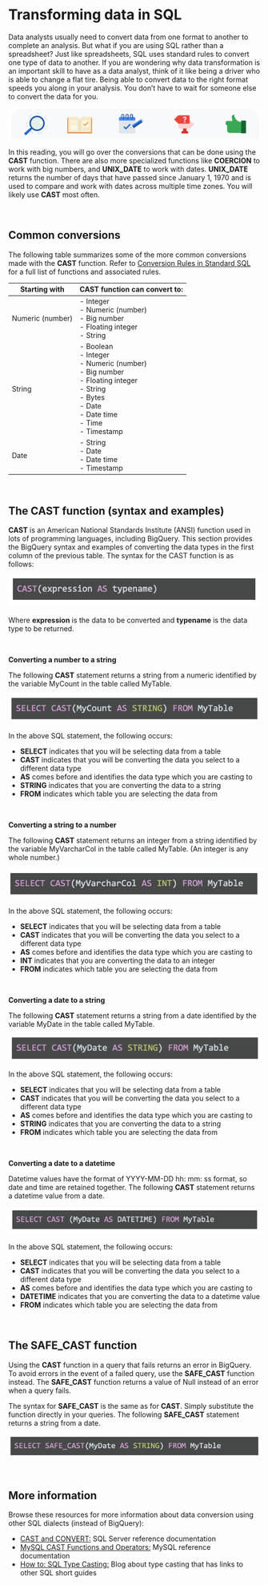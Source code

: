 # Transforming data in SQL

Data analysts usually need to convert data from one format to another to complete an analysis. But what if you are using SQL rather than a spreadsheet? Just like spreadsheets, SQL uses standard rules to convert one type of data to another. If you are wondering why data transformation is an important skill to have as a data analyst, think of it like being a driver who is able to change a flat tire. Being able to convert data to the right format speeds you along in your analysis. You don’t have to wait for someone else to convert the data for you. 

![img](img/transform1.png)

In this reading, you will go over the conversions that can be done using the **CAST** function. There are also more specialized functions like **COERCION** to work with big numbers, and **UNIX_DATE** to work with dates. **UNIX_DATE** returns the number of days that have passed since January 1, 1970 and is used to compare and work with dates across multiple time zones. You will likely use **CAST** most often.  

&nbsp;

## Common conversions 

The following table summarizes some of the more common conversions made with the **CAST** function. Refer to [Conversion Rules in Standard SQL](https://cloud.google.com/bigquery/docs/reference/standard-sql/conversion_rules) for a full list of functions and associated rules. 

| Starting with    | CAST function can convert to:                                                                                                                                                   |
| ---------------- | ------------------------------------------------------------------------------------------------------------------------------------------------------------------------------- |
| Numeric (number) | - Integer <br> - Numeric (number)<br> - Big number<br> - Floating integer<br> - String                                                                                          |
| String           | - Boolean <br> - Integer <br> - Numeric (number) <br> - Big number <br> - Floating integer <br> - String <br> - Bytes <br> - Date <br> - Date time <br> - Time <br> - Timestamp |
| Date             | - String <br> - Date  <br> - Date time <br> - Timestamp                                                                                                                         |

&nbsp;

## The CAST function (syntax and examples)

**CAST** is an American National Standards Institute (ANSI) function used in lots of programming languages, including BigQuery. This section provides the BigQuery syntax and examples of converting the data types in the first column of the previous table. The syntax for the CAST function is as follows:

![img](img/transform2.png)

Where **expression** is the data to be converted and **typename** is the data type to be returned.

&nbsp;

**Converting a number to a string**

The following **CAST** statement returns a string from a numeric identified by the variable MyCount in the table called MyTable. 

![img](img/transform3.png)

In the above SQL statement, the following occurs:

* **SELECT** indicates that you will be selecting data from a table
* **CAST** indicates that you will be converting the data you select to a different data type
* **AS** comes before and identifies the data type which you are casting to
* **STRING** indicates that you are converting the data to a string
* **FROM** indicates which table you are selecting the data from

&nbsp;

**Converting a string to a number**

The following **CAST** statement returns an integer from a string identified by the variable MyVarcharCol in the table called MyTable. (An integer is any whole number.)

![img](img/transform4.png)

In the above SQL statement, the following occurs:

* **SELECT** indicates that you will be selecting data from a table
* **CAST** indicates that you will be converting the data you select to a different data type
* **AS** comes before and identifies the data type which you are casting to
* **INT** indicates that you are converting the data to an integer
* **FROM** indicates which table you are selecting the data from

&nbsp;

**Converting a date to a string**

The following **CAST** statement returns a string from a date identified by the variable MyDate in the table called MyTable. 

![img](img/transform5.png)

In the above SQL statement, the following occurs:

* **SELECT** indicates that you will be selecting data from a table
* **CAST** indicates that you will be converting the data you select to a different data type
* **AS** comes before and identifies the data type which you are casting to
* **STRING** indicates that you are converting the data to a string
* **FROM** indicates which table you are selecting the data from

&nbsp;

**Converting a date to a datetime**

Datetime values have the format of YYYY-MM-DD hh: mm: ss format, so date and time are retained together. The following **CAST** statement returns a datetime value from a date. 

![img](img/transform6.png)

In the above SQL statement, the following occurs:

* **SELECT** indicates that you will be selecting data from a table
* **CAST** indicates that you will be converting the data you select to a different data type
* **AS** comes before and identifies the data type which you are casting to
* **DATETIME** indicates that you are converting the data to a datetime value
* **FROM** indicates which table you are selecting the data from

&nbsp;

## The SAFE_CAST function

Using the **CAST** function in a query that fails returns an error in BigQuery. To avoid errors in the event of a failed query, use the **SAFE_CAST** function instead. The **SAFE_CAST** function returns a value of Null instead of an error when a query fails. 

The syntax for **SAFE_CAST** is the same as for **CAST**. Simply substitute the function directly in your queries. The following **SAFE_CAST** statement returns a string from a date.

![img](img/transform7.png)

&nbsp;

## More information

Browse these resources for more information about data conversion using other SQL dialects (instead of BigQuery):

* [CAST and CONVERT:](https://docs.microsoft.com/en-us/sql/t-sql/functions/cast-and-convert-transact-sql?view=sql-server-ver15) SQL Server reference documentation
* [MySQL CAST Functions and Operators:](https://dev.mysql.com/doc/refman/8.0/en/cast-functions.html) MySQL reference documentation
* [How to: SQL Type Casting:](https://www.blendo.co/blog/how-to-sql-type-casting/) Blog about type casting that has links to other SQL short guides
